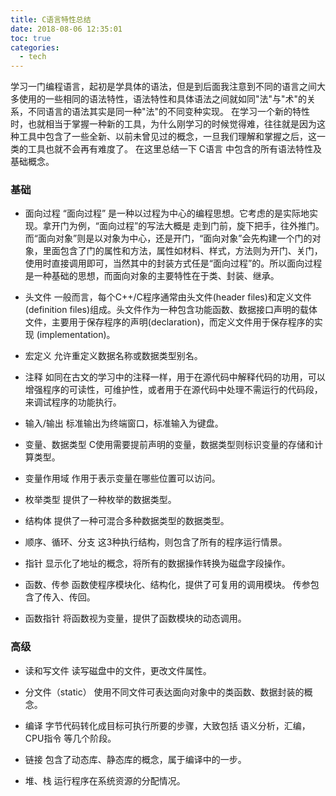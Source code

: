 ```yaml
---
title: C语言特性总结
date: 2018-08-06 12:35:01
toc: true
categories:
  - tech
---
```

学习一门编程语言，起初是学具体的语法，但是到后面我注意到不同的语言之间大多使用的一些相同的语法特性，语法特性和具体语法之间就如同"法"与"术"的关系，不同语言的语法其实是同一种"法"的不同变种实现。
在学习一个新的特性时，也就相当于掌握一种新的工具，为什么刚学习的时候觉得难，往往就是因为这种工具中包含了一些全新、以前未曾见过的概念，一旦我们理解和掌握之后，这一类的工具也就不会再有难度了。
在这里总结一下 C语言 中包含的所有语法特性及基础概念。

<!--more-->
### 基础
* 面向过程
  “面向过程” 是一种以过程为中心的编程思想。它考虑的是实际地实现。拿开门为例，“面向过程”的写法大概是 走到门前，旋下把手，往外推门。而“面向对象”则是以对象为中心，还是开门，“面向对象”会先构建一个门的对象，里面包含了门的属性和方法，属性如材料、样式，方法则为开门、关门，使用时直接调用即可，当然其中的封装方式任是“面向过程”的。所以面向过程是一种基础的思想，而面向对象的主要特性在于类、封装、继承。

* 头文件
  一般而言，每个C++/C程序通常由头文件(header files)和定义文件(definition files)组成。头文件作为一种包含功能函数、数据接口声明的载体文件，主要用于保存程序的声明(declaration)，而定义文件用于保存程序的实现 (implementation)。

* 宏定义
  允许重定义数据名称或数据类型别名。

* 注释
  如同在古文的学习中的注释一样，用于在源代码中解释代码的功用，可以增强程序的可读性，可维护性，或者用于在源代码中处理不需运行的代码段，来调试程序的功能执行。

* 输入/输出
  标准输出为终端窗口，标准输入为键盘。

* 变量、数据类型
  C使用需要提前声明的变量，数据类型则标识变量的存储和计算类型。

* 变量作用域
  作用于表示变量在哪些位置可以访问。

* 枚举类型
  提供了一种枚举的数据类型。

* 结构体
  提供了一种可混合多种数据类型的数据类型。

* 顺序、循环、分支
  这3种执行结构，则包含了所有的程序运行情景。

* 指针
  显示化了地址的概念，将所有的数据操作转换为磁盘字段操作。

* 函数、传参
  函数使程序模块化、结构化，提供了可复用的调用模块。
  传参包含了传入、传回。

* 函数指针
  将函数视为变量，提供了函数模块的动态调用。

### 高级
* 读和写文件
  读写磁盘中的文件，更改文件属性。

* 分文件（static）
  使用不同文件可表达面向对象中的类函数、数据封装的概念。

* 编译
  字节代码转化成目标可执行所要的步骤，大致包括 语义分析，汇编，CPU指令 等几个阶段。

* 链接
  包含了动态库、静态库的概念，属于编译中的一步。

* 堆、栈
  运行程序在系统资源的分配情况。
